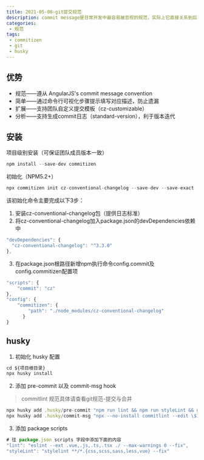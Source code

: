 ```yaml
---
title: 2021-05-08-git提交规范
description: commit message是日常开发中最容易被忽视的规范，实际上它直接关系到后期代码管理与维护，完善且规范的commit message有助于团队review和缺陷回归，传统做法是通过Commitlint做提交前校验，但直接拒绝提交的方式以及大块报错日志排查并不友好，如果引入commitizen工具，将会有飞一般的体验～
categories:
 - 规范
tags:
 - commitizen
 - git
 - husky
---
```


>

## 优势
* 规范——遵从 AngularJS's commit message convention
* 简单——通过命令行可视化步骤提示填写对应描述，防止遗漏
* 扩展——支持团队自定义提交模板（cz-customizable）
* 分析——支持生成commit日志（standard-version），利于版本迭代
## 安装
项目级别安装（可保证团队成员版本一致）
```javascript
npm install --save-dev commitizen
```
初始化（NPM5.2+）

```javascript
npx commitizen init cz-conventional-changelog --save-dev --save-exact
```
该初始化命令主要完成以下3步：

1. 安装cz-conventional-changelog包（提供日志标准）
2. 将cz-conventional-changelog加入package.json的devDependencies依赖中

```javascript
"devDependencies": {
  "cz-conventional-changelog": "^3.3.0"
},
```
3. 在package.json根路径新增npm执行命令config.commit及config.commitizen配置项

```javascript
"scripts": {
	"commit": "cz"
},
"config": {
	"commitizen": {
		"path": "./node_modules/cz-conventional-changelog"
	  }
}
```

## husky

1. 初始化 husky 配置
```javascript
cd ${项目根目录}
npx husky install
```
2. 添加 pre-commit 以及 commit-msg hook

> commitlint 规范具体请查看git规范-提交与合并

```javascript
npx husky add .husky/pre-commit "npm run lint && npm run styleLint && git add ."
npx husky add .husky/commit-msg "npx --no-install commitlint --edit \$1"
```
3. 添加 package scripts

```javascript
# 往 package.json scripts 字段中添加下面的内容
"lint": "eslint --ext .vue,.js,.ts,.tsx ./ --max-warnings 0 --fix",
"styleLint": "stylelint **/*.{css,scss,sass,less,vue} --fix"
```